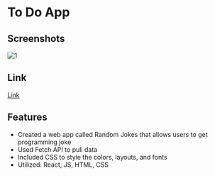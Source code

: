 # To Do App

## Screenshots
![1](https://user-images.githubusercontent.com/55764020/87203022-5cd58900-c2c7-11ea-835b-53b955fc8f5c.JPG)

## Link
[Link](https://robertlee12379.github.io/to_do_react/#/)

## Features

* Created a web app called Random Jokes that allows users to get programming joke
* Used Fetch API to pull data
* Included CSS to style the colors, layouts, and fonts
* Utilized: React, JS, HTML, CSS
